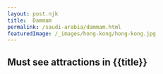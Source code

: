 ```yaml
---
layout: post.njk
title:  Dammam
permalink: /saudi-arabia/dammam.html
featuredImage: /_images/hong-kong/hong-kong.jpg
---
```

## Must see attractions in {{title}}